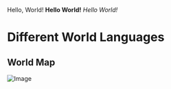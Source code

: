 Hello, World!
**Hello World!**
*Hello World!*
# Different World Languages
## World Map
![Image](https://gisgeography.com/wp-content/uploads/2023/01/World-Country-Map-scaled.jpg)
